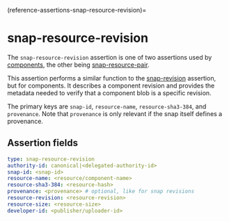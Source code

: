 (reference-assertions-snap-resource-revision)=
# snap-resource-revision

The `snap-resource-revision` assertion is one of two assertions used by [components](https://snapcraft.io/docs/components), the other being [snap-resource-pair](/t/53453/).

This assertion performs a similar function to the [snap-revision](/reference/assertions/snap-revision) assertion, but for components. It describes a component revision and provides the metadata needed to verify that a component blob is a specific revision.

The primary keys are `snap-id`, `resource-name`, `resource-sha3-384`, and `provenance`. Note that `provenance` is only relevant if the snap itself defines a provenance.


## Assertion fields

 ```yaml
type: snap-resource-revision
authority-id: canonical|<delegated-authority-id>
snap-id: <snap-id>
resource-name: <resource/component-name>
resource-sha3-384: <resource-hash>
provenance: <provenance> # optional, like for snap revisions
resource-revision: <resource-revision>
resource-size: <resource-size>
developer-id: <publisher/uploader-id>
 ```

